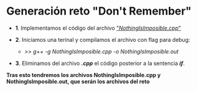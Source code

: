 # **Generación reto "Don't Remember"**
- **1**. Implementamos el código del archivo ["*NothingIsImposible.cpp*"](
https://github.com/Watch4Hack/CodeCamp19/blob/master/NothingIsImposible/creation/NothingIsImposible.cpp)

- **2**. Iniciamos una terinal y compilamos el archivo con flag para debug:
  - *>> g++ -g NothingIsImposible.cpp -o NothingIsImposible.out*

- **3**. Eliminamos del archivo _**.cpp**_ el código posterior a la sentencia _**if**_.

**Tras esto tendremos los archivos NothingIsImposible.cpp y NothingIsImposible.out, que serán los archivos del reto**
